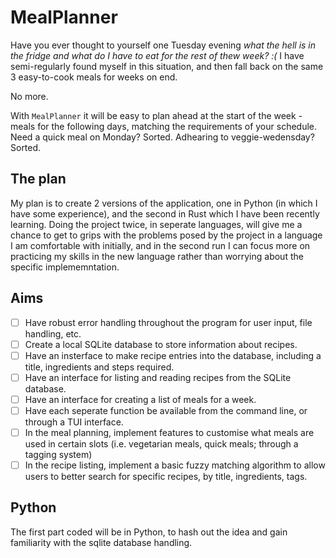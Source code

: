 # MealPlanner
Have you ever thought to yourself one Tuesday evening _what the hell is in the fridge and what do I have to eat for the rest of thew week? :(_ I have semi-regularly found myself in this situation, and then fall back on the same 3 easy-to-cook meals for weeks on end.

No more.

With `MealPlanner` it will be easy to plan ahead at the start of the week - meals for the following days, matching the requirements of your schedule. Need a quick meal on Monday? Sorted. Adhearing to veggie-wedensday? Sorted.

## The plan

My plan is to create 2 versions of the application, one in Python (in which I have some experience), and the second in Rust which I have been recently learning. Doing the project twice, in seperate languages, will give me a chance to get to grips with the problems posed by the project in a language I am comfortable with initially, and in the second run I can focus more on practicing my skills in the new language rather than worrying about the specific implememntation. 

## Aims

 - [ ] Have robust error handling throughout the program for user input, file handling, etc.
 - [ ] Create a local SQLite database to store information about recipes.
 - [ ] Have an insterface to make recipe entries into the database, including a title, ingredients and steps required.
 - [ ] Have an interface for listing and reading recipes from the SQLite database. 
 - [ ] Have an interface for creating a list of meals for a week.
 - [ ] Have each seperate function be available from the command line, or through a TUI interface.
 - [ ] In the meal planning, implement features to customise what meals are used in certain slots (i.e. vegetarian meals, quick meals; through a tagging system)
 - [ ] In the recipe listing, implement a basic fuzzy matching algorithm to allow users to better search for specific recipes, by title, ingredients, tags.

## Python

The first part coded will be in Python, to hash out the idea and gain familiarity with the sqlite database handling.


